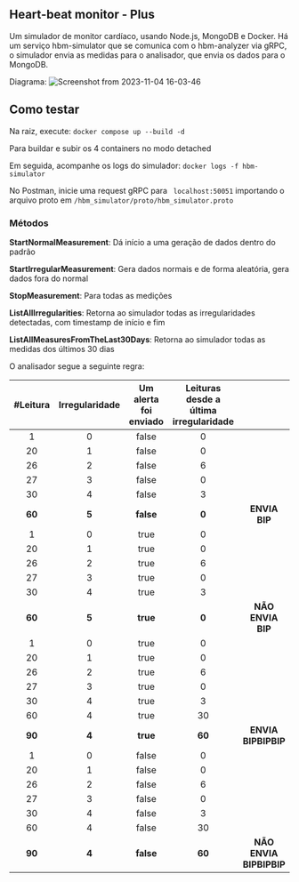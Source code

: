 ## Heart-beat monitor - Plus

Um simulador de monitor cardíaco, usando Node.js, MongoDB e Docker.
Há um serviço hbm-simulator que se comunica com o hbm-analyzer via gRPC, o simulador envia as medidas para o analisador, que envia os dados para o MongoDB.

Diagrama:
![Screenshot from 2023-11-04 16-03-46](https://github.com/henrezende/hbmplus/assets/39440402/bf77844e-c69a-4e1f-a1f0-58222b979685)


## Como testar

Na raiz, execute:
`docker compose up --build -d`

Para buildar e subir os 4 containers no modo detached


Em seguida, acompanhe os logs do simulador:
`docker logs -f hbm-simulator`

No Postman, inicie uma request gRPC para ` localhost:50051` importando o arquivo proto em `/hbm_simulator/proto/hbm_simulator.proto `

### Métodos

**StartNormalMeasurement**: Dá início a uma geração de dados dentro do padrão

**StartIrregularMeasurement**: Gera dados normais e de forma aleatória, gera dados fora do normal

**StopMeasurement**: Para todas as medições

**ListAllIrregularities**: Retorna ao simulador todas as irregularidades detectadas, com timestamp de início e fim

**ListAllMeasuresFromTheLast30Days**: Retorna ao simulador todas as medidas dos últimos 30 dias

O analisador segue a seguinte regra:

|      #Leitura       |   Irregularidade   | Um alerta foi enviado  | Leituras desde a última irregularidade |                                      |
| :-----------------: | :----------------: | :--------------------: | :------------------------------------: | :----------------------------------: |
|          1          |         0          |         false          |                   0                    |                                      |
|         20          |         1          |         false          |                   0                    |                                      |
|         26          |         2          |         false          |                   6                    |                                      |
|         27          |         3          |         false          |                   0                    |                                      |
|         30          |         4          |         false          |                   3                    |                                      |
| <strong>60</strong> | <strong>5</strong> | <strong>false</strong> |           <strong>0</strong>           |      <strong>ENVIA BIP</strong>      |
|          1          |         0          |          true          |                   0                    |                                      |
|         20          |         1          |          true          |                   0                    |                                      |
|         26          |         2          |          true          |                   6                    |                                      |
|         27          |         3          |          true          |                   0                    |                                      |
|         30          |         4          |          true          |                   3                    |                                      |
| <strong>60</strong> | <strong>5</strong> | <strong>true</strong>  |           <strong>0</strong>           |    <strong>NÃO ENVIA BIP</strong>    |
|          1          |         0          |          true          |                   0                    |                                      |
|         20          |         1          |          true          |                   0                    |                                      |
|         26          |         2          |          true          |                   6                    |                                      |
|         27          |         3          |          true          |                   0                    |                                      |
|         30          |         4          |          true          |                   3                    |                                      |
|         60          |         4          |          true          |                   30                   |                                      |
| <strong>90</strong> | <strong>4</strong> | <strong>true</strong>  |          <strong>60</strong>           |   <strong>ENVIA BIPBIPBIP</strong>   |
|          1          |         0          |         false          |                   0                    |                                      |
|         20          |         1          |         false          |                   0                    |                                      |
|         26          |         2          |         false          |                   6                    |                                      |
|         27          |         3          |         false          |                   0                    |                                      |
|         30          |         4          |         false          |                   3                    |                                      |
|         60          |         4          |         false          |                   30                   |                                      |
| <strong>90</strong> | <strong>4</strong> | <strong>false</strong> |          <strong>60</strong>           | <strong>NÃO ENVIA BIPBIPBIP</strong> |
